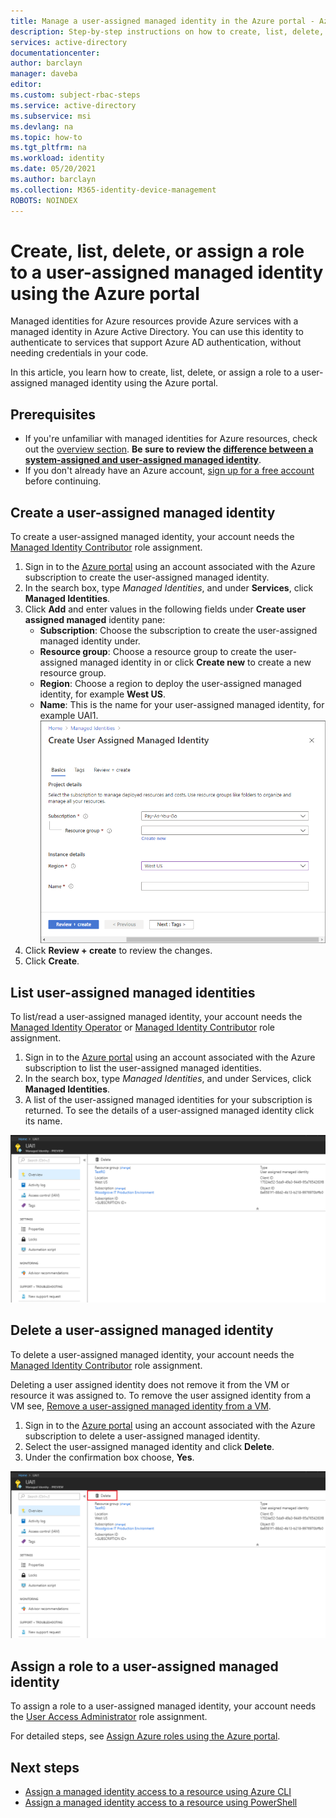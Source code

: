 ```yaml
---
title: Manage a user-assigned managed identity in the Azure portal - Azure AD
description: Step-by-step instructions on how to create, list, delete, and assign a role to a user-assigned managed identity.
services: active-directory
documentationcenter: 
author: barclayn
manager: daveba
editor: 
ms.custom: subject-rbac-steps
ms.service: active-directory
ms.subservice: msi
ms.devlang: na
ms.topic: how-to
ms.tgt_pltfrm: na
ms.workload: identity
ms.date: 05/20/2021
ms.author: barclayn
ms.collection: M365-identity-device-management
ROBOTS: NOINDEX
---
```


# Create, list, delete, or assign a role to a user-assigned managed identity using the Azure portal

Managed identities for Azure resources provide Azure services with a managed identity in Azure Active Directory. You can use this identity to authenticate to services that support Azure AD authentication, without needing credentials in your code. 

In this article, you learn how to create, list, delete, or assign a role to a user-assigned managed identity using the Azure portal.

## Prerequisites

- If you're unfamiliar with managed identities for Azure resources, check out the [overview section](overview.md). **Be sure to review the [difference between a system-assigned and user-assigned managed identity](overview.md#managed-identity-types)**.
- If you don't already have an Azure account, [sign up for a free account](https://azure.microsoft.com/free/) before continuing.

## Create a user-assigned managed identity

To create a user-assigned managed identity, your account needs the [Managed Identity Contributor](../../role-based-access-control/built-in-roles.md#managed-identity-contributor) role assignment.

1. Sign in to the [Azure portal](https://portal.azure.com) using an account associated with the Azure subscription to create the user-assigned managed identity.
2. In the search box, type *Managed Identities*, and under **Services**, click **Managed Identities**.
3. Click **Add** and enter values in the following fields under **Create user assigned managed** identity pane:
    - **Subscription**: Choose the subscription to create the user-assigned managed identity under.
    - **Resource group**: Choose a resource group to create the user-assigned managed identity in or click **Create new** to create a new resource group.
    - **Region**: Choose a region to deploy the user-assigned managed identity, for example **West US**.
    - **Name**: This is the name for your user-assigned managed identity, for example UAI1.
    ![Create a user-assigned managed identity](./media/how-to-manage-ua-identity-portal/create-user-assigned-managed-identity-portal.png)
4. Click **Review + create** to review the changes.
5. Click **Create**.

## List user-assigned managed identities

To list/read a user-assigned managed identity, your account needs the [Managed Identity Operator](../../role-based-access-control/built-in-roles.md#managed-identity-operator) or [Managed Identity Contributor](../../role-based-access-control/built-in-roles.md#managed-identity-contributor) role assignment.

1. Sign in to the [Azure portal](https://portal.azure.com) using an account associated with the Azure subscription to list the user-assigned managed identities.
2. In the search box, type *Managed Identities*, and under Services, click **Managed Identities**.
3. A list of the user-assigned managed identities for your subscription is returned.  To see the details of a user-assigned managed identity click its name.

![List user-assigned managed identity](./media/how-to-manage-ua-identity-portal/list-user-assigned-managed-identity-portal.png)

## Delete a user-assigned managed identity

To delete a user-assigned managed identity, your account needs the [Managed Identity Contributor](../../role-based-access-control/built-in-roles.md#managed-identity-contributor) role assignment.

Deleting a user assigned identity does not remove it from the VM or resource it was assigned to.  To remove the user assigned identity from a VM see, [Remove a user-assigned managed identity from a VM](./qs-configure-portal-windows-vm.md#remove-a-user-assigned-managed-identity-from-a-vm).

1. Sign in to the [Azure portal](https://portal.azure.com) using an account associated with the Azure subscription to delete a user-assigned managed identity.
2. Select the user-assigned managed identity and click **Delete**.
3. Under the confirmation box choose, **Yes**.

![Delete user-assigned managed identity](./media/how-to-manage-ua-identity-portal/delete-user-assigned-managed-identity-portal.png)

## Assign a role to a user-assigned managed identity 

To assign a role to a user-assigned managed identity, your account needs the [User Access Administrator](../../role-based-access-control/built-in-roles.md#user-access-administrator) role assignment.

For detailed steps, see [Assign Azure roles using the Azure portal](../../role-based-access-control/role-assignments-portal.md).

## Next steps

- [Assign a managed identity access to a resource using Azure CLI](howto-assign-access-cli.md)
- [Assign a managed identity access to a resource using PowerShell](howto-assign-access-powershell.md)